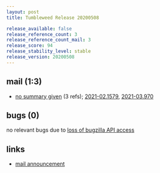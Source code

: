 ```yaml
---
layout: post
title: Tumbleweed Release 20200508

release_available: false
release_reference_count: 3
release_reference_count_mail: 3
release_score: 94
release_stability_level: stable
release_version: 20200508
---
```


## mail (1:3)

- [no summary given](https://github.com/boombatower/tumbleweed-review/issues/10) (3 refs); [2021-02.1579](https://github.com/boombatower/tumbleweed-review/issues/10), [2021-03.970](https://github.com/boombatower/tumbleweed-review/issues/10)

## bugs (0)

<!--more-->

no relevant bugs due to [loss of bugzilla API access](https://bugzilla.opensuse.org/show_bug.cgi?id=1157722)



## links

- [mail announcement](https://github.com/boombatower/tumbleweed-review/issues/10)
